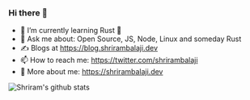### Hi there 👋

<!--
**Shriram-Balaji/Shriram-Balaji** is a ✨ _special_ ✨ repository because its `README.md` (this file) appears on your GitHub profile. -->

- 🌱 I’m currently learning Rust :crab:
- 💬 Ask me about: Open Source, JS, Node, Linux and someday Rust
- ✍️ Blogs at https://blog.shrirambalaji.dev
- 📫 How to reach me: https://twitter.com/shrirambalaji
- 👨 More about me: https://shrirambalaji.dev 


![Shriram's github stats](https://github-readme-stats.vercel.app/api?username=shrirambalaji&show_icons=false&theme=tokyonight&bg_color=0d1117&border_color=161b22)
